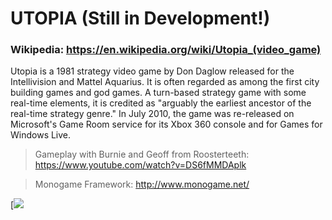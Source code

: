 # UTOPIA (Still in Development!)

### Wikipedia: https://en.wikipedia.org/wiki/Utopia_(video_game)

Utopia is a 1981 strategy video game by Don Daglow released for the Intellivision and Mattel Aquarius. It is often regarded as among the first city building games and god games. A turn-based strategy game with some real-time elements, it is credited as "arguably the earliest ancestor of the real-time strategy genre." In July 2010, the game was re-released on Microsoft's Game Room service for its Xbox 360 console and for Games for Windows Live.

> Gameplay with Burnie and Geoff from Roosterteeth: https://www.youtube.com/watch?v=DS6fMMDAplk

> Monogame Framework: http://www.monogame.net/

[![](https://i.imgur.com/pHO3ITm.jpg)
